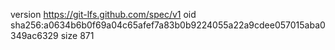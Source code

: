 version https://git-lfs.github.com/spec/v1
oid sha256:a0634b6b0f69a04c65afef7a83b0b9224055a22a9cdee057015aba0349ac6329
size 871
